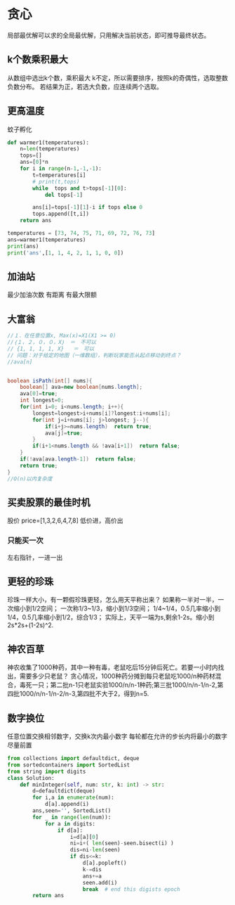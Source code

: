 # 贪心
局部最优解可以求的全局最优解，只用解决当前状态，即可推导最终状态。

## k个数乘积最大
从数组中选出k个数，乘积最大
k不定，所以需要排序，按照k的奇偶性，选取整数负数分布。
若结果为正，若选大负数，应连续两个选取。

## 更高温度
蚊子孵化
```python
def warmer1(temperatures):
    n=len(temperatures)
    tops=[]
    ans=[0]*n
    for i in range(n-1,-1,-1):
        t=temperatures[i]
        # print(t,tops)
        while  tops and t>tops[-1][0]:
            del tops[-1]

        ans[i]=tops[-1][1]-i if tops else 0
        tops.append([t,i])
    return ans        

temperatures = [73, 74, 75, 71, 69, 72, 76, 73]
ans=warmer1(temperatures)
print(ans)
print('ans',[1, 1, 4, 2, 1, 1, 0, 0])

```


## 加油站
最少加油次数
有距离
有最大限额

## 大富翁
```java
//１．在任意位置x, Max(x)=X1(X1 >= 0)
//｛１，２，０，０，X｝　＝　不可以
// {1, 1, 1, 1, X}   ＝　可以
// 问题：对于给定的地图（一维数组），判断玩家能否从起点移动到终点？
//ava[n]  


boolean isPath(int[] nums){
    boolean[] ava=new boolean[nums.length];
    ava[0]=true;
    int longest=0;
    for(int i=0; i<nums.length; i++){
        longest=longest>i+nums[i]?longest:i+nums[i];
        for(int j=i+nums[i]; j>longest; j--){
            if(i+j>=nums.length)  return true;
            ava[j]=true;        
        }
        if(i+1<nums.length && !ava[i+1])  return false;
    }
    if(!ava[ava.length-1])  return false;
    return true;
}
//O(n)以内复杂度

```

## 买卖股票的最佳时机
股价 price=[1,3,2,6,4,7,8]
低价进，高价出

### 只能买一次
左右指针，一进一出

## 更轻的珍珠
珍珠一样大小，有一颗假珍珠更轻，怎么用天平称出来？
如果称一半对一半，一次缩小到1/2空间；
一次称1/3~1/3，缩小到1/3空间；
1/4~1/4，0.5几率缩小到1/4，0.5几率缩小到1/2，综合1/3；
实际上，天平一端为s,剩余1-2s。缩小到2s*2s+(1-2s)^2.

## 神农百草
神农收集了1000种药，其中一种有毒，老鼠吃后15分钟后死亡。若要一小时内找出，需要多少只老鼠？
贪心情况，1000种药分摊到每只老鼠吃1000/n种药材混合，毒死一只；第二批n-1只老鼠实验1000/n/n-1种药;第三批1000/n/n-1/n-2,第四批1000/n/n-1/n-2/n-3,第四批不大于2，得到n=5.

## 数字换位
任意位置交换相邻数字，交换k次内最小数字
每轮都在允许的步长内将最小的数字尽量前置
```python
from collections import defaultdict, deque
from sortedcontainers import SortedList
from string import digits
class Solution:
    def minInteger(self, num: str, k: int) -> str:
        d=defaultdict(deque)
        for i,a in enumerate(num):
            d[a].append(i)
        ans,seen='', SortedList()
        for _ in range(len(num)):
            for a in digits:
                if d[a]:
                    i=d[a][0]
                    ni=i+( len(seen)-seen.bisect(i) )
                    dis=ni-len(seen)
                    if dis<=k:
                        d[a].popleft()
                        k-=dis
                        ans+=a
                        seen.add(i)
                        break  # end this digists epoch
        return ans
```

